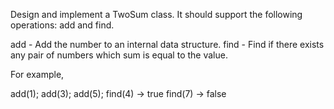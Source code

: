 Design and implement a TwoSum class. It should support the following operations: add and find.


add - Add the number to an internal data structure.
find - Find if there exists any pair of numbers which sum is equal to the value.



For example,

add(1); add(3); add(5);
find(4) -> true
find(7) -> false

